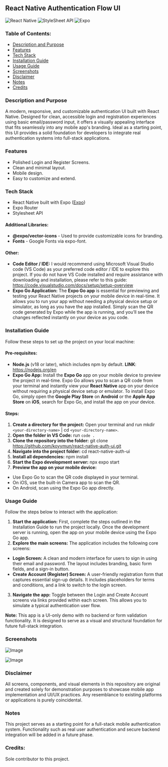 ## React Native Authentication Flow UI

![React Native](https://img.shields.io/badge/React%20Native-61DAFB?style=for-the-badge&logo=react&logoColor=black) ![StyleSheet API](https://img.shields.io/badge/StyleSheet%20API-61DAFB?style=for-the-badge&logo=react&logoColor=black) ![Expo](https://img.shields.io/badge/Expo-000020?style=for-the-badge&logo=expo&logoColor=white)

### Table of Contents:

- [Description and Purpose](#description-and-purpose)
- [Features](#features)
- [Tech Stack](#tech-stack)
- [Installation Guide](#installation-guide)
- [Usage Guide](#usage-guide)
- [Screenshots](#screenshots)
- [Disclaimer](#disclaimer)
- [Notes](#notes)
- [Credits](#credits)

### Description and Purpose

A modern, responsive, and customizable authentication UI built with React Native. Designed for clean, accessible login and registration experiences using basic email/password input, it offers a visually appealing interface that fits seamlessly into any mobile app's branding. Ideal as a starting point, this UI provides a solid foundation for developers to integrate real authentication systems into full-stack applications.

### Features

- Polished Login and Register Screens.
- Clean and minimal layout.
- Mobile design.
- Easy to customize and extend.

### Tech Stack

- React Native built with Expo ([Expo](https://expo.dev))
- Expo Router
- Stylesheet API

#### Additional Libraries:

- **@expo/vector-icons** - Used to provide customizable icons for branding.
- **Fonts** - Google Fonts via expo-font.

#### Other:

- **Code Editor / IDE:** I would recommend using Microsoft Visual Studio code (VS Code) as your preferred code editor / IDE to explore this project. If you do not have VS Code installed and require assistance with downloading and installation, please refer to this guide: https://code.visualstudio.com/docs/setup/setup-overview
- **Expo Go Application:** The **Expo Go app** is essential for previewing and testing your React Native projects on your mobile device in real-time. It allows you to run your app without needing a physical device setup or simulator, as long as you have the app installed. Simply scan the QR code generated by Expo while the app is running, and you’ll see the changes reflected instantly on your device as you code.

### Installation Guide

Follow these steps to set up the project on your local machine:

#### Pre-requisites:

- **Node.js** (v18 or later), which includes npm by default. **LINK**: https://nodejs.org/en
- **Expo Go App:** Install the **Expo Go** app on your mobile device to preview the project in real-time. Expo Go allows you to scan a QR code from your terminal and instantly view your **React Native** app on your device without requiring a physical device setup or emulator. To install Expo Go, simply open the **Google Play Store** on **Android** or the **Apple App Store** on **iOS**, search for Expo Go, and install the app on your device.

#### Steps:

1. **Create a directory for the project:** Open your terminal and run mkdir `<your-directory-name>` | cd `<your-directory-name>`.
2. **Open the folder in VS Code:** run `code .`
3. **Clone the repository into the folder:** git clone https://github.com/kovymun/react-native-auth-ui.git
4. **Navigate into the project folder:** cd react-native-auth-ui
5. **Install all dependencies:** npm install
6. **Start the Expo development server:** npx expo start
7. **Preview the app on your mobile device:**

- Use Expo Go to scan the QR code displayed in your terminal.
- On iOS, use the built-in Camera app to scan the QR.
- On Android, scan using the Expo Go app directly.

### Usage Guide

Follow the steps below to interact with the application:

1. **Start the application:** First, complete the steps outlined in the Installation Guide to run the project locally. Once the development server is running, open the app on your mobile device using the Expo Go app.
2. **Explore the main screens:** The application includes the following core screens:

- **Login Screen:** A clean and modern interface for users to sign in using their email and password. The layout includes branding, basic form fields, and a sign-in button.
- **Create Account (Register) Screen:** A user-friendly registration form that captures essential sign-up details. It includes placeholders for terms and conditions, and a link to switch to the login screen.

3. **Navigate the app:** Toggle between the Login and Create Account screens via links provided within each screen. This allows you to simulate a typical authentication user flow.

**Note:** This app is a UI-only demo with no backend or form validation functionality. It is designed to serve as a visual and structural foundation for future full-stack integration.

### Screenshots

![Image](https://github.com/user-attachments/assets/06fb6ecf-373d-4a80-abe7-b1218a448ba1)

![Image](https://github.com/user-attachments/assets/e9eb6303-efd1-420b-985c-6cf23007b34a)

### Disclaimer

All screens, components, and visual elements in this repository are original and created solely for demonstration purposes to showcase mobile app implementation and UI/UX practices. Any resemblance to existing platforms or applications is purely coincidental.

### Notes

This project serves as a starting point for a full-stack mobile authentication system. Functionality such as real user authentication and secure backend integration will be added in a future phase.

### Credits:

Sole contributor to this project.
